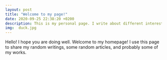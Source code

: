```yaml
---
layout: post
title: "Welcome to my page!"
date: 2020-09-25 22:38:20 +0200
description: This is my personal page. I write about different interested things here sometimes. # Add post description (optional)
img:  duck.jpg
---
```

Hello!
I hope you are doing well. Welcome to my homepage! I use this page to share my random writings, some random articles, and probably some of my works. 
